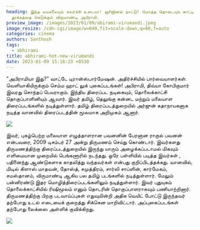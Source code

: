 ```yaml
---
heading: இந்த வயசுலையும் கவர்ச்சி உடையா! ஒரிஜினல் நாட்டு! மொத்த தொடையும் காட்டி
  தூக்கத்தை கெடுக்கும் விருமாண்டி அபிராமி.
preview_image: /images/2023/01/09/abirami-virumandi.jpeg
image_resize: /cdn-cgi/image/w=640,fit=scale-down,q=80,f=auto
categories: cinema
authors: Santhosh
tags:
  - abhirami
title: abhirami-hot-new-virumandi
date: 2023-01-09 15:18:23 +0530
---
```

"அபிராமியா இது?" வாட்டே டிரான்ஸ்பார்மேஷன்‌. அதிர்ச்சியில் பார்வையாளர்கள். வெளியாகியிருக்கும் செம்ம ஹாட் லுக் புகைப்படங்கள்!
அபிராமி, திவ்யா கோபிகுமார் இவரது சொந்தப் பெயராகும். இந்திய திரைப்பட நடிகையும், தொலைக்காட்சி தொகுப்பாளினியும் ஆவார். இவர் தமிழ், தெலுங்கு கன்னட மற்றும் மலையாள திரைப்படங்களில் நடித்துள்ளார். தமிழ் திரைப்படத்துறையில் அர்ஜுன் கதாநாயகனாக நடித்த வானவில் திரைப்படத்தின் மூலமாக அறிமுகம் ஆனார்.


![](/images/2023/01/09/abhirami-hot-new-virumandi.jpeg)

இவர், புகழ்பெற்ற மலையாள எழுத்தாளரான பவனனின் பேரனான ராகுல் பவனன் என்பவரை, 2009 டிசம்பர் 27 அன்று திருமணம் செய்து கொண்டார். இவர்களது திருமணத்திற்கு திரைப்படத்துறையில் இருந்து யாரும் அழைக்கப்படாமல் மிகவும் எளிமையான முறையில் பெங்களூரில் நடந்தது. ஒரே பள்ளியில் படித்த இவர்கள் , பதினைந்து ஆண்டுகளாக காதலித்து வந்தவர்கள் என்பது குறிப்பிடத்தக்கது.
வானவில், மிடில் கிளாஸ் மாதவன், தோஸ்த், சமுத்திரம், சார்லி சாப்ளின், கார்மேகம், சமஸ்தானம், விருமாண்டி ஆகிய பல தமிழ் படங்களில் நடித்துள்ளார். மேலும் பன்னிரண்டு இதர மொழித்திரைப்படங்களிலும் நடித்துள்ளார். இவர் புதுயுகம் தொலைக்காட்சியில் ரிஷிமூலம் எனும் தொடரின் தொகுப்பாளராகவும் பணியாற்றினார்.
திருமணத்திற்கு பிறகு படவாய்ப்புகள் எதுவுமின்றி அதிக வெயிட் போட்டு இருந்தவர் தற்போது உடல் எடையைக் குறைத்து சிக்கென மாறிவிட்டார். அப்புகைப்படங்கள் தற்போது லைக்ஸை அள்ளிக் குவிக்கிறது.

![](/images/2023/01/09/abhirami-hot-new-virumandi2.jpeg)